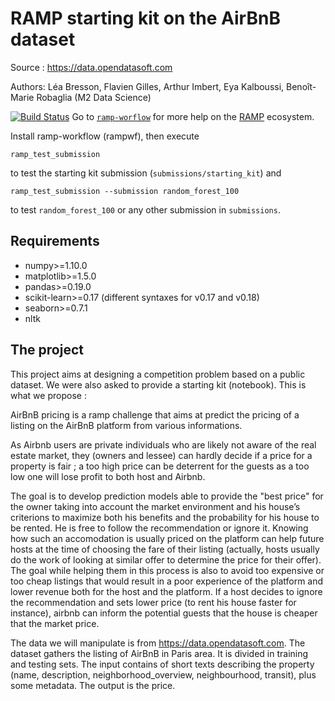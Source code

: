 # RAMP starting kit on the AirBnB dataset
Source :  https://data.opendatasoft.com 

Authors: Léa Bresson, Flavien Gilles, Arthur Imbert, Eya Kalboussi, Benoît-Marie Robaglia (M2 Data Science)


[![Build Status](https://travis-ci.org/ramp-kits/boston_housing.svg?branch=master)](https://travis-ci.org/ramp-kits/boston_housing)
Go to [`ramp-worflow`](https://github.com/paris-saclay-cds/ramp-workflow) for more help on the [RAMP](http:www.ramp.studio) ecosystem.

Install ramp-workflow (rampwf), then execute

```
ramp_test_submission
```

to test the starting kit submission (`submissions/starting_kit`) and

```
ramp_test_submission --submission random_forest_100
```

to test `random_forest_100` or any other submission in `submissions`.

## Requirements

- numpy>=1.10.0
- matplotlib>=1.5.0
- pandas>=0.19.0
- scikit-learn>=0.17 (different syntaxes for v0.17 and v0.18)
- seaborn>=0.7.1
- nltk


## The project

This project aims at designing a competition problem based on a public dataset. We were also asked to provide a starting kit (notebook). This is what we propose :

AirBnB pricing is a ramp challenge that aims at predict the pricing of a listing on the AirBnB platform from various informations.

As Airbnb users are private individuals who are likely not aware of the real estate market, they (owners and lessee) can hardly decide if a price for a property is fair ; a too high price can be deterrent for the guests as a too low one will lose profit to both host and Airbnb.

The goal is to develop prediction models able to provide the "best price" for the owner taking into account the market environment and his house’s criterions to maximize both his benefits and the probability for his house to be rented. He is free to follow the recommendation or ignore it. Knowing how such an accomodation is usually priced on the platform can help future hosts at the time of choosing the fare of their listing (actually, hosts usually do the work of looking at similar offer to determine the price for their offer). The goal while helping them in this process is also to avoid too expensive or too cheap listings that would result in a poor experience of the platform and lower revenue both for the host and the platform. If a host decides to ignore the recommendation and sets lower price (to rent his house faster for instance), airbnb can inform the potential guests that the house is cheaper that the market price.

The data we will manipulate is from https://data.opendatasoft.com. The dataset gathers the listing of AirBnB in Paris area. It is divided in training and testing sets. The input contains of short texts describing the property (name, description, neighborhood_overview, neighbourhood, transit), plus some metadata. The output is the price.



